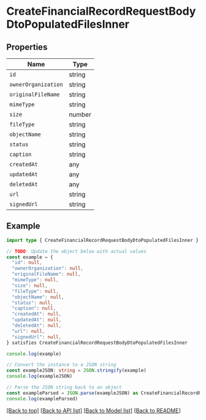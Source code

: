 
# CreateFinancialRecordRequestBodyDtoPopulatedFilesInner


## Properties

Name | Type
------------ | -------------
`id` | string
`ownerOrganization` | string
`originalFileName` | string
`mimeType` | string
`size` | number
`fileType` | string
`objectName` | string
`status` | string
`caption` | string
`createdAt` | any
`updatedAt` | any
`deletedAt` | any
`url` | string
`signedUrl` | string

## Example

```typescript
import type { CreateFinancialRecordRequestBodyDtoPopulatedFilesInner } from '@usesofia/pegasus-core-api-sdk'

// TODO: Update the object below with actual values
const example = {
  "id": null,
  "ownerOrganization": null,
  "originalFileName": null,
  "mimeType": null,
  "size": null,
  "fileType": null,
  "objectName": null,
  "status": null,
  "caption": null,
  "createdAt": null,
  "updatedAt": null,
  "deletedAt": null,
  "url": null,
  "signedUrl": null,
} satisfies CreateFinancialRecordRequestBodyDtoPopulatedFilesInner

console.log(example)

// Convert the instance to a JSON string
const exampleJSON: string = JSON.stringify(example)
console.log(exampleJSON)

// Parse the JSON string back to an object
const exampleParsed = JSON.parse(exampleJSON) as CreateFinancialRecordRequestBodyDtoPopulatedFilesInner
console.log(exampleParsed)
```

[[Back to top]](#) [[Back to API list]](../README.md#api-endpoints) [[Back to Model list]](../README.md#models) [[Back to README]](../README.md)


